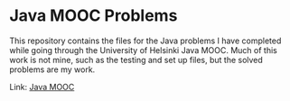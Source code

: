 # Java MOOC Problems

This repository contains the files for the Java problems I have completed while going through the University of Helsinki Java MOOC. Much of this work is not mine, such as the testing and set up files, but the solved problems are my work. 

Link: [Java MOOC](https://java-programming.mooc.fi/)
